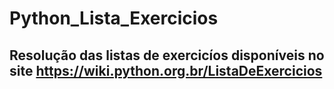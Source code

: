 # Python_Lista_Exercicios

## Resolução das listas de exercicíos disponíveis no site https://wiki.python.org.br/ListaDeExercicios
